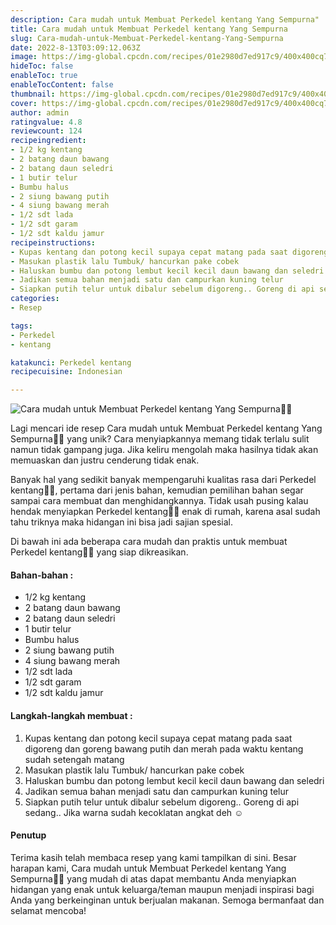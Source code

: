 ```yaml
---
description: Cara mudah untuk Membuat Perkedel kentang Yang Sempurna"
title: Cara mudah untuk Membuat Perkedel kentang Yang Sempurna
slug: Cara-mudah-untuk-Membuat-Perkedel-kentang-Yang-Sempurna
date: 2022-8-13T03:09:12.063Z
image: https://img-global.cpcdn.com/recipes/01e2980d7ed917c9/400x400cq70/photo.jpg
hideToc: false
enableToc: true
enableTocContent: false
thumbnail: https://img-global.cpcdn.com/recipes/01e2980d7ed917c9/400x400cq70/photo.jpg
cover: https://img-global.cpcdn.com/recipes/01e2980d7ed917c9/400x400cq70/photo.jpg
author: admin
ratingvalue: 4.8
reviewcount: 124
recipeingredient:
- 1/2 kg kentang
- 2 batang daun bawang
- 2 batang daun seledri
- 1 butir telur
- Bumbu halus
- 2 siung bawang putih
- 4 siung bawang merah
- 1/2 sdt lada
- 1/2 sdt garam
- 1/2 sdt kaldu jamur
recipeinstructions:
- Kupas kentang dan potong kecil supaya cepat matang pada saat digoreng dan goreng bawang putih dan merah pada waktu kentang sudah setengah matang
- Masukan plastik lalu Tumbuk/ hancurkan pake cobek
- Haluskan bumbu dan potong lembut kecil kecil daun bawang dan seledri
- Jadikan semua bahan menjadi satu dan campurkan kuning telur
- Siapkan putih telur untuk dibalur sebelum digoreng.. Goreng di api sedang.. Jika warna sudah kecoklatan angkat deh ☺
categories:
- Resep

tags:
- Perkedel
- kentang

katakunci: Perkedel kentang
recipecuisine: Indonesian

---
```


![Cara mudah untuk Membuat Perkedel kentang Yang Sempurna👩‍🍳](https://img-global.cpcdn.com/recipes/01e2980d7ed917c9/400x400cq70/photo.jpg)

Lagi mencari ide resep Cara mudah untuk Membuat Perkedel kentang Yang Sempurna👩‍🍳 yang unik? Cara menyiapkannya memang tidak terlalu sulit namun tidak gampang juga. Jika keliru mengolah maka hasilnya tidak akan memuaskan dan justru cenderung tidak enak.

Banyak hal yang sedikit banyak mempengaruhi kualitas rasa dari Perkedel kentang👩‍🍳, pertama dari jenis bahan, kemudian pemilihan bahan segar sampai cara membuat dan menghidangkannya. Tidak usah pusing kalau hendak menyiapkan Perkedel kentang👩‍🍳 enak di rumah, karena asal sudah tahu triknya maka hidangan ini bisa jadi sajian spesial.

Di bawah ini ada beberapa cara mudah dan praktis untuk membuat Perkedel kentang👩‍🍳 yang siap dikreasikan.

<!--inarticleads1-->

#### Bahan-bahan :

- 1/2 kg kentang
- 2 batang daun bawang
- 2 batang daun seledri
- 1 butir telur
- Bumbu halus
- 2 siung bawang putih
- 4 siung bawang merah
- 1/2 sdt lada
- 1/2 sdt garam
- 1/2 sdt kaldu jamur

<!--inarticleads2-->

#### Langkah-langkah membuat :

1. Kupas kentang dan potong kecil supaya cepat matang pada saat digoreng dan goreng bawang putih dan merah pada waktu kentang sudah setengah matang
1. Masukan plastik lalu Tumbuk/ hancurkan pake cobek
1. Haluskan bumbu dan potong lembut kecil kecil daun bawang dan seledri
1. Jadikan semua bahan menjadi satu dan campurkan kuning telur
1. Siapkan putih telur untuk dibalur sebelum digoreng.. Goreng di api sedang.. Jika warna sudah kecoklatan angkat deh ☺

#### Penutup

Terima kasih telah membaca resep yang kami tampilkan di sini. Besar harapan kami, Cara mudah untuk Membuat Perkedel kentang Yang Sempurna👩‍🍳 yang mudah di atas dapat membantu Anda menyiapkan hidangan yang enak untuk keluarga/teman maupun menjadi inspirasi bagi Anda yang berkeinginan untuk berjualan makanan. Semoga bermanfaat dan selamat mencoba!